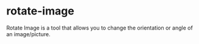 # rotate-image
Rotate Image is a tool that allows you to change the orientation or angle of an image/picture.
